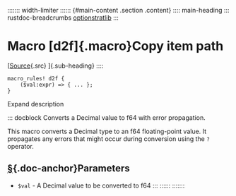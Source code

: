 ::::::: width-limiter
:::::: {#main-content .section .content}
:::: main-heading
::: rustdoc-breadcrumbs
[optionstratlib](index.html)
:::

# Macro [d2f]{.macro}Copy item path

[[Source](../src/optionstratlib/model/decimal.rs.html#351-355){.src}
]{.sub-heading}
::::

``` {.rust .item-decl}
macro_rules! d2f {
    ($val:expr) => { ... };
}
```

Expand description

::: docblock
Converts a Decimal value to f64 with error propagation.

This macro converts a Decimal type to an f64 floating-point value. It
propagates any errors that might occur during conversion using the `?`
operator.

## [§](#parameters){.doc-anchor}Parameters

- `$val` - A Decimal value to be converted to f64
:::
::::::
:::::::
